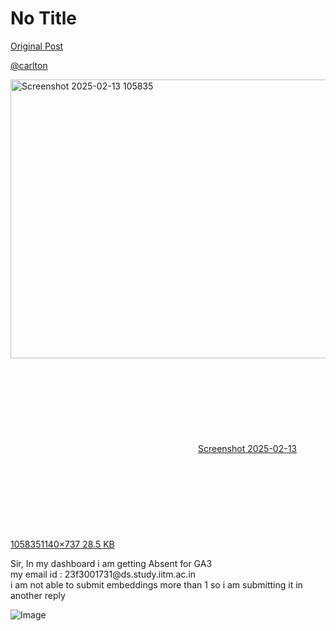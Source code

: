 # No Title

[Original Post](https://discourse.onlinedegree.iitm.ac.in/t/166816/12)

<p><a class="mention" href="/u/carlton">@carlton</a><br>
<div class="lightbox-wrapper"><a class="lightbox" href="https://europe1.discourse-cdn.com/flex013/uploads/iitm/original/3X/9/f/9f7fd880739b369030e3fef341f2809d7088c2a2.png" data-download-href="/uploads/short-url/mKZPd2dGyDS9ZJ2OqsaK0ppnGGm.png?dl=1" title="Screenshot 2025-02-13 105835" rel="noopener nofollow ugc"><img src="https://europe1.discourse-cdn.com/flex013/uploads/iitm/optimized/3X/9/f/9f7fd880739b369030e3fef341f2809d7088c2a2_2_690x446.png" alt="Screenshot 2025-02-13 105835" data-base62-sha1="mKZPd2dGyDS9ZJ2OqsaK0ppnGGm" width="690" height="446" srcset="https://europe1.discourse-cdn.com/flex013/uploads/iitm/optimized/3X/9/f/9f7fd880739b369030e3fef341f2809d7088c2a2_2_690x446.png, https://europe1.discourse-cdn.com/flex013/uploads/iitm/optimized/3X/9/f/9f7fd880739b369030e3fef341f2809d7088c2a2_2_1035x669.png 1.5x, https://europe1.discourse-cdn.com/flex013/uploads/iitm/original/3X/9/f/9f7fd880739b369030e3fef341f2809d7088c2a2.png 2x" data-dominant-color="26292B"><div class="meta"><svg class="fa d-icon d-icon-far-image svg-icon" aria-hidden="true"><use href="#far-image"></use></svg><span class="filename">Screenshot 2025-02-13 105835</span><span class="informations">1140×737 28.5 KB</span><svg class="fa d-icon d-icon-discourse-expand svg-icon" aria-hidden="true"><use href="#discourse-expand"></use></svg></div></a></div></p>
<p>Sir, In my dashboard i am getting Absent for GA3<br>
my email id : 23f3001731@ds.study.iitm.ac.in<br>
i am not able to submit embeddings more than 1 so i am submitting it in another reply</p>

![Image](https://europe1.discourse-cdn.com/flex013/uploads/iitm/optimized/3X/9/f/9f7fd880739b369030e3fef341f2809d7088c2a2_2_690x446.png)